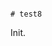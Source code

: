                                                                                                                                                                                      # test8

Init.
